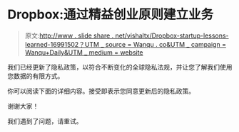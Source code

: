 # Dropbox:通过精益创业原则建立业务

> 原文:[http://www . slide share . net/vishaltx/Dropbox-startup-lessons-learned-16991502？UTM _ source = Wanqu . co&UTM _ campaign = Wanqu+Daily&UTM _ medium = website](http://www.slideshare.net/vishaltx/dropbox-startup-lessons-learned-16991502?utm_source=wanqu.co&utm_campaign=Wanqu+Daily&utm_medium=website)

我们已经更新了隐私政策，以符合不断变化的全球隐私法规，并让您了解我们使用您数据的有限方式。

你可以阅读下面的详细内容。接受即表示您同意更新后的隐私政策。

谢谢大家！

我们遇到了问题，请重试。